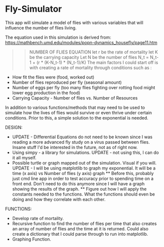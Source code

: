 # Fly-Simulator
This app will simulate a model of flies with various variables that will influence the number of flies living. 

The equation used in this simulation is derived from: https://mathbench.umd.edu/modules/popn-dynamics_housefly/page11.htm
>> NUMBER OF FLIES EQUATION
let r be the rate of mortality
let K be the carrying capacity
Let N be the number of flies
N_t = N_t-1 + (r * (K-N_t-1) * (N_t-1)/K)
The main factors I could start off is with creating a rate of mortality through conditions such as :
* How fit the flies were (food, worked out)
* Number of flies reproduced per fly (seasonal amount)
* Number of eggs per fly (too many flies fighting over rotting food might lower egg production in the food)
* Carrying Capacity - Number of flies vs. Number of Resources


        
In addition to various functions/methods that may need to be used to simulate how the lives of flies would survive or even thrive under certain conditions. Prior to this, a simple solution to the exponential is needed.

DESIGN:
* UPDATE - Differential Equations do not need to be known since I was reading a more advanced fly study on a virus passed between flies. Insane stuff I'd be interested in the future, not as of right now.
* Using simpy - a library for simulations. UPDATE - not using this, I can do it all myself.
* Possible turtle or graph mapped out of the simulation. Visual if you will. UPDATE - I will be using matplotlib to graph my exponential. It will be a time (x axis) vs Number of flies (y axis) graph
    ** Before this, probably just cmd line app in order to test accuracy prior to spending time on a front end. Don't need to do this anymore since I will have a graph showing the results of the graph.
    ** Figure out how I will apply the constants needed to the functions. What the functions should even be doing and how they correlate with each other. 


FUNCTIONS:
* Develop rate of mortality.
* Recursive function to find the number of flies per time that also creates an array of number of flies and the time at it is returned. Could also create a dictionary that I could parse through to run into matplotlib.
* Graphing Function.